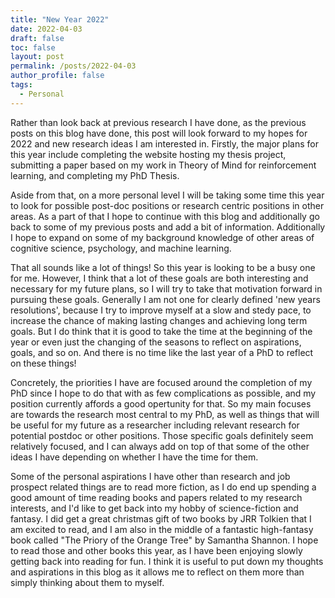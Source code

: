 ```yaml
---
title: "New Year 2022"
date: 2022-04-03
draft: false
toc: false
layout: post
permalink: /posts/2022-04-03
author_profile: false
tags:
  - Personal
---
```


Rather than look back at previous research I have done, as the previous posts on this blog have done, this post will look forward to my hopes for 2022 and new research ideas I am interested in. Firstly, the major plans for this year include completing the website hosting my thesis project, submitting a paper based on my work in Theory of Mind for reinforcement learning, and completing my PhD Thesis. 

Aside from that, on a more personal level I will be taking some time this year to look for possible post-doc positions or research centric positions in other areas. As a part of that I hope to continue with this blog and additionally go back to some of my previous posts and add a bit of information. Additionally I hope to expand on some of my background knowledge of other areas of cognitive science, psychology, and machine learning. 

That all sounds like a lot of things! So this year is looking to be a busy one for me. However, I think that a lot of these goals are both interesting and necessary for my future plans, so I will try to take that motivation forward in pursuing these goals. Generally I am not one for clearly defined 'new years resolutions', because I try to improve myself at a slow and stedy pace, to increase the chance of making lasting changes and achieving long term goals. But I do think that it is good to take the time at the beginning of the year or even just the changing of the seasons to reflect on aspirations, goals, and so on. And there is no time like the last year of a PhD to reflect on these things! 

Concretely, the priorities I have are focused around the completion of my PhD since I hope to do that with as few complications as possible, and my position currently affords a good opertunity for that. So my main focuses are towards the research most central to my PhD, as well as things that will be useful for my future as a researcher including relevant research for potential postdoc or other positions. Those specific goals definitely seem relatively focused, and I can always add on top of that some of the other ideas I have depending on whether I have the time for them. 

Some of the personal aspirations I have other than research and job prospect related things are to read more fiction, as I do end up spending a good amount of time reading books and papers related to my research interests, and I'd like to get back into my hobby of science-fiction and fantasy. I did get a great christmas gift of two books by JRR Tolkien that I am excited to read, and I am also in the middle of a fantastic high-fantasy book called "The Priory of the Orange Tree" by Samantha Shannon. I hope to read those and other books this year, as I have been enjoying slowly getting back into reading for fun. I think it is useful to put down my thoughts and aspirations in this blog as it allows me to reflect on them more than simply thinking about them to myself. 